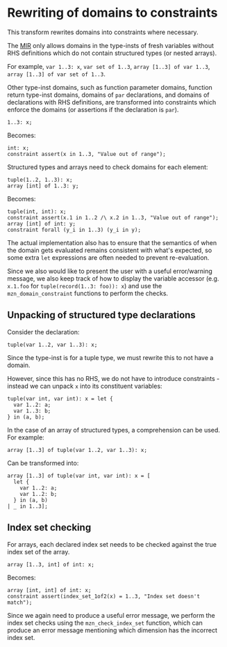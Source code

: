 # Rewriting of domains to constraints

This transform rewrites domains into constraints where necessary.

The [MIR](../mir/mir.md) only allows domains in the type-insts of fresh variables without RHS definitions
which do not contain structured types (or nested arrays).

For example, `var 1..3: x`, `var set of 1..3`, `array [1..3] of var 1..3`, `array [1..3] of var set of 1..3`.

Other type-inst domains, such as function parameter domains, function return type-inst domains, domains of `par`
declarations, and domains of declarations with RHS definitions, are transformed into
constraints which enforce the domains (or assertions if the declaration is `par`).

```mzn
1..3: x;
```

Becomes:

```mzn
int: x;
constraint assert(x in 1..3, "Value out of range");
```

Structured types and arrays need to check domains for each element:

```mzn
tuple(1..2, 1..3): x;
array [int] of 1..3: y;
```

Becomes:

```mzn
tuple(int, int): x;
constraint assert(x.1 in 1..2 /\ x.2 in 1..3, "Value out of range");
array [int] of int: y;
constraint forall (y_i in 1..3) (y_i in y);
```

The actual implementation also has to ensure that the semantics of when the domain gets evaluated remains consistent
with what's expected, so some extra `let` expressions are often needed to prevent re-evaluation.

Since we also would like to present the user with a useful error/warning message, we also keep track of how to display
the variable accessor (e.g. `x.1.foo` for `tuple(record(1..3: foo)): x`) and use the `mzn_domain_constraint` functions
to perform the checks.

## Unpacking of structured type declarations

Consider the declaration:

```mzn
tuple(var 1..2, var 1..3): x;
```

Since the type-inst is for a tuple type, we must rewrite this to not have a domain.

However, since this has no RHS, we do not have to introduce constraints - instead we can unpack `x`
into its constituent variables:

```mzn
tuple(var int, var int): x = let {
  var 1..2: a;
  var 1..3: b;
} in (a, b);
```

In the case of an array of structured types, a comprehension can be used. For example:

```mzn
array [1..3] of tuple(var 1..2, var 1..3): x;
```

Can be transformed into:

```mzn
array [1..3] of tuple(var int, var int): x = [
  let {
    var 1..2: a;
    var 1..2: b;
  } in (a, b)
| _ in 1..3];
```

## Index set checking

For arrays, each declared index set needs to be checked against the true index set of the array.

```mzn
array [1..3, int] of int: x;
```

Becomes:

```mzn
array [int, int] of int: x;
constraint assert(index_set_1of2(x) = 1..3, "Index set doesn't match");
```

Since we again need to produce a useful error message, we perform the index set checks using the `mzn_check_index_set`
function, which can produce an error message mentioning which dimension has the incorrect index set.
